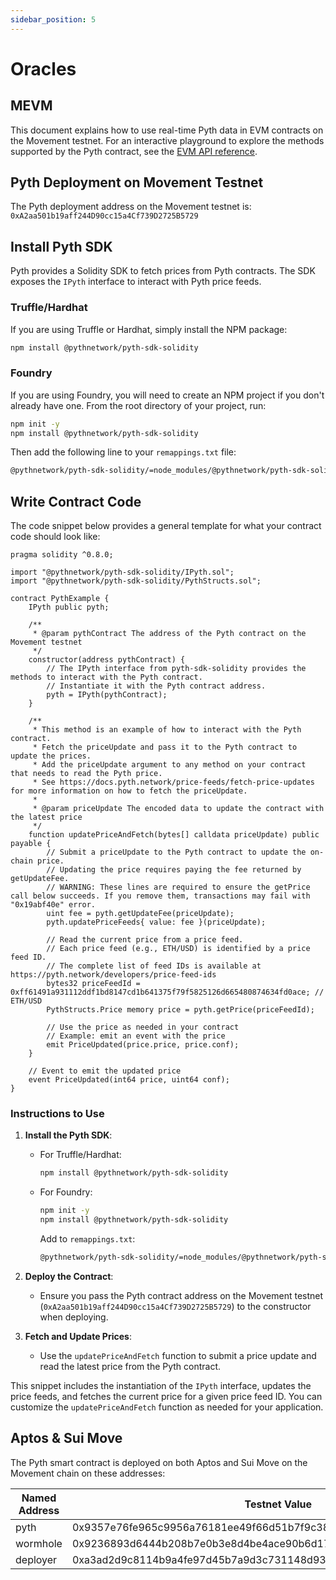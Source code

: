 ```yaml
---
sidebar_position: 5
---
```


# Oracles

## MEVM

This document explains how to use real-time Pyth data in EVM contracts on the Movement testnet. For an interactive playground to explore the methods supported by the Pyth contract, see the [EVM API reference](https://docs.pyth.network/evm).

## Pyth Deployment on Movement Testnet

The Pyth deployment address on the Movement testnet is: `0xA2aa501b19aff244D90cc15a4Cf739D2725B5729`

## Install Pyth SDK

Pyth provides a Solidity SDK to fetch prices from Pyth contracts. The SDK exposes the `IPyth` interface to interact with Pyth price feeds.

### Truffle/Hardhat

If you are using Truffle or Hardhat, simply install the NPM package:

```sh
npm install @pythnetwork/pyth-sdk-solidity
```

### Foundry

If you are using Foundry, you will need to create an NPM project if you don't already have one. From the root directory of your project, run:

```sh
npm init -y
npm install @pythnetwork/pyth-sdk-solidity
```

Then add the following line to your `remappings.txt` file:

```txt
@pythnetwork/pyth-sdk-solidity/=node_modules/@pythnetwork/pyth-sdk-solidity
```

## Write Contract Code

The code snippet below provides a general template for what your contract code should look like:

```solidity
pragma solidity ^0.8.0;

import "@pythnetwork/pyth-sdk-solidity/IPyth.sol";
import "@pythnetwork/pyth-sdk-solidity/PythStructs.sol";

contract PythExample {
    IPyth public pyth;

    /**
     * @param pythContract The address of the Pyth contract on the Movement testnet
     */
    constructor(address pythContract) {
        // The IPyth interface from pyth-sdk-solidity provides the methods to interact with the Pyth contract.
        // Instantiate it with the Pyth contract address.
        pyth = IPyth(pythContract);
    }

    /**
     * This method is an example of how to interact with the Pyth contract.
     * Fetch the priceUpdate and pass it to the Pyth contract to update the prices.
     * Add the priceUpdate argument to any method on your contract that needs to read the Pyth price.
     * See https://docs.pyth.network/price-feeds/fetch-price-updates for more information on how to fetch the priceUpdate.
     *
     * @param priceUpdate The encoded data to update the contract with the latest price
     */
    function updatePriceAndFetch(bytes[] calldata priceUpdate) public payable {
        // Submit a priceUpdate to the Pyth contract to update the on-chain price.
        // Updating the price requires paying the fee returned by getUpdateFee.
        // WARNING: These lines are required to ensure the getPrice call below succeeds. If you remove them, transactions may fail with "0x19abf40e" error.
        uint fee = pyth.getUpdateFee(priceUpdate);
        pyth.updatePriceFeeds{ value: fee }(priceUpdate);

        // Read the current price from a price feed.
        // Each price feed (e.g., ETH/USD) is identified by a price feed ID.
        // The complete list of feed IDs is available at https://pyth.network/developers/price-feed-ids
        bytes32 priceFeedId = 0xff61491a931112ddf1bd8147cd1b641375f79f5825126d665480874634fd0ace; // ETH/USD
        PythStructs.Price memory price = pyth.getPrice(priceFeedId);
        
        // Use the price as needed in your contract
        // Example: emit an event with the price
        emit PriceUpdated(price.price, price.conf);
    }

    // Event to emit the updated price
    event PriceUpdated(int64 price, uint64 conf);
}
```

### Instructions to Use

1. **Install the Pyth SDK**:
    - For Truffle/Hardhat:
      ```sh
      npm install @pythnetwork/pyth-sdk-solidity
      ```
    - For Foundry:
      ```sh
      npm init -y
      npm install @pythnetwork/pyth-sdk-solidity
      ```
      Add to `remappings.txt`:
      ```txt
      @pythnetwork/pyth-sdk-solidity/=node_modules/@pythnetwork/pyth-sdk-solidity
      ```

2. **Deploy the Contract**:
    - Ensure you pass the Pyth contract address on the Movement testnet (`0xA2aa501b19aff244D90cc15a4Cf739D2725B5729`) to the constructor when deploying.

3. **Fetch and Update Prices**:
    - Use the `updatePriceAndFetch` function to submit a price update and read the latest price from the Pyth contract.

This snippet includes the instantiation of the `IPyth` interface, updates the price feeds, and fetches the current price for a given price feed ID. You can customize the `updatePriceAndFetch` function as needed for your application.

## Aptos & Sui Move


The Pyth smart contract is deployed on both Aptos and Sui Move on the Movement chain on these addresses:

| Named Address | Testnet Value                                                                                                  | Devnet Value                                                                                                  |
|---------------|----------------------------------------------------------------------------------------------------------------|----------------------------------------------------------------------------------------------------------------|
| pyth          | 0x9357e76fe965c9956a76181ee49f66d51b7f9c3800182a944ed96be86301e49f                                              | 0x9357e76fe965c9956a76181ee49f66d51b7f9c3800182a944ed96be86301e49f                                              |
| wormhole      | 0x9236893d6444b208b7e0b3e8d4be4ace90b6d17817ab7d1584e46a33ef5c50c9                                              | 0x9236893d6444b208b7e0b3e8d4be4ace90b6d17817ab7d1584e46a33ef5c50c9                                              |
| deployer      | 0xa3ad2d9c8114b9a4fe97d45b7a9d3c731148d936b0f5dd396fc20a53a11a70da                                              | 0xa3ad2d9c8114b9a4fe97d45b7a9d3c731148d936b0f5dd396fc20a53a11a70da                                              |